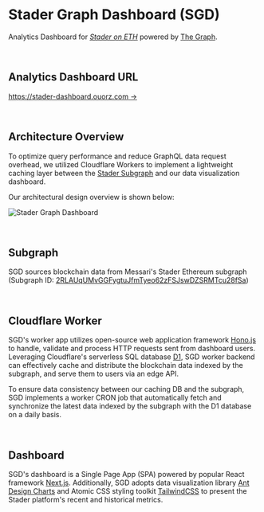 # Stader Graph Dashboard (SGD)

Analytics Dashboard for [_Stader on ETH_](https://www.staderlabs.com) powered by [The Graph](https://thegraph.com).

<br />

## Analytics Dashboard URL

[https://stader-dashboard.ouorz.com →](https://stader-dashboard.ouorz.com)

<br />

## Architecture Overview

To optimize query performance and reduce GraphQL data request overhead, we utilized Cloudflare Workers to implement a lightweight caching layer between the [Stader Subgraph](https://thegraph.com/explorer/subgraphs/2RLAUqUMvGGFygtuJfmTyeo62zFSJswDZSRMTcu28fSa) and our data visualization dashboard.

Our architectural design overview is shown below:

![Stader Graph Dashboard](https://static.ouorz.com/stader-graph-dashboard-architecture-overview.jpg)

<br />

## Subgraph

SGD sources blockchain data from Messari's Stader Ethereum subgraph (Subgraph ID: [2RLAUqUMvGGFygtuJfmTyeo62zFSJswDZSRMTcu28fSa](https://thegraph.com/explorer/subgraphs/2RLAUqUMvGGFygtuJfmTyeo62zFSJswDZSRMTcu28fSa))

<br />

## Cloudflare Worker

SGD's worker app utilizes open-source web application framework [Hono.js](https://hono.dev) to handle, validate and process HTTP requests sent from dashboard users. Leveraging Cloudflare's serverless SQL database [D1](https://www.cloudflare.com/developer-platform/d1), SGD worker backend can effectively cache and distribute the blockchain data indexed by the subgraph, and serve them to users via an edge API.

To ensure data consistency between our caching DB and the subgraph, SGD implements a worker CRON job that automatically fetch and synchronize the latest data indexed by the subgraph with the D1 database on a daily basis.

<br />

## Dashboard

SGD's dashboard is a Single Page App (SPA) powered by popular React framework [Next.js](https://nextjs.org). Additionally, SGD adopts data visualization library [Ant Design Charts](https://ant-design-charts.antgroup.com) and Atomic CSS styling toolkit [TailwindCSS](https://www.tailwindcss.com) to present the Stader platform's recent and historical metrics.
